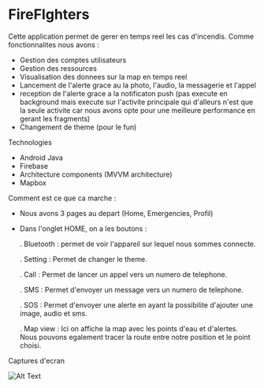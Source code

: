 # FireFIghters

Cette application permet de gerer en temps reel les cas d'incendis.
Comme fonctionnalites nous avons :
- Gestion des comptes utilisateurs
- Gestion des ressources
- Visualisation des donnees sur la map en temps reel
- Lancement de l'alerte grace au la photo, l'audio, la messagerie et l'appel
- reception de l'alerte grace a la notificaton push (pas execute en background mais execute sur l'activite principale qui d'alleurs n'est que la seule activite car nous avons opte pour une meilleure performance en gerant les fragments)
- Changement de theme (pour le fun)

Technologies
- Android Java
- Firebase
- Architecture components (MVVM architecture)
- Mapbox

Comment est ce que ca marche :
- Nous avons 3 pages au depart (Home, Emergencies, Profil)
- Dans l'onglet HOME, on a les boutons :
    
    . Bluetooth : permet de voir l'appareil sur lequel nous sommes connecte.
    
    . Setting : Permet de changer le theme.
    
    . Call : Permet de lancer un appel vers un numero de telephone.
    
    . SMS : Permet d'envoyer un message vers un numero de telephone.
    
    . SOS : Permet d'envoyer une alerte en ayant la possibilite d'ajouter une image, audio et sms.
    
    . Map view : Ici on affiche la map avec les points d'eau et d'alertes. Nous pouvons egalement tracer la route entre notre position et le point choisi.


Captures d'ecran

![Alt Text](https://docs.google.com/uc?export=download&id=1UhJEfYlR0jeM7EEhlOA5Xn4GiEscZNFU)
